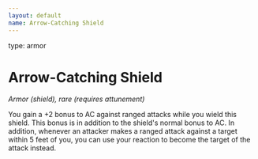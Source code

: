 ```yaml
---
layout: default
name: Arrow-Catching Shield
---
```

type: armor

# Arrow-Catching Shield 
_Armor (shield), rare (requires attunement)_ 

You gain a +2 bonus to AC against ranged attacks while you wield this shield. This bonus is in addition to the shield's normal bonus to AC. In addition, whenever an attacker makes a ranged attack against a target within 5 feet of you, you can use your reaction to become the target of the attack instead. 